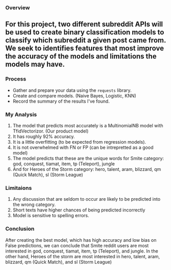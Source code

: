 ### Overview

For this project, two different subreddit APIs will be used to create binary classification models to classify which subreddit a given post came from. We seek to identifies features that most improve the accuracy of the models and limitations the models may have.
---
### Process

- Gather and prepare your data using the `requests` library.
- Create and compare models. (Naive Bayes, Logistic, KNN)
- Record the summary of the results I've found.

### My Analysis

1. The model that predicts most accurately is a MultinomialNB model with TfidVectorizor. (Our product model)
2. It has roughly 92% accuracy.
3. It is a little overfitting (to be expected from regression models).
4. It is not overwhelmed with FN or FP (can be intrepretted as a good model)
5. The model predicts that these are the unique words for Smite category: god, conquest, tiamat, item, tp (Teleport), jungle
6. And for Heroes of the Storm category:  hero, talent, aram, blizzard, qm (Quick Match), sl (Storm League)
    
### Limitaions

1. Any discussion that are seldom to occur are likely to be predicted into the wrong category.
2. Short texts have higher chances of being predicted incorrectly
3. Model is sensitive to spelling errors.

### Conclusion

After creating the best model, which has high accuracy and low bias on False predictions, we can conclude that Smite reddit users are most interested in god, conquest, tiamat, item, tp (Teleport), and jungle. In the other hand, Heroes of the storm are most interested in hero, talent, aram, blizzard, qm (Quick Match), and sl (Storm League)
